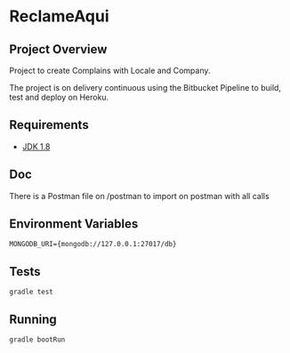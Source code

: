 # ReclameAqui

## Project Overview

Project to create Complains with Locale and Company.

The project is on delivery continuous using the Bitbucket Pipeline to build, test and deploy on Heroku.

## Requirements

- [JDK 1.8](http://www.oracle.com/technetwork/java/javase/downloads/jdk8-downloads-2133151.html)


## Doc

There is a Postman file on /postman to import on postman with all calls

## Environment Variables

```
MONGODB_URI={mongodb://127.0.0.1:27017/db}
```

## Tests

```shell
gradle test
```

## Running

```shell
gradle bootRun
```
